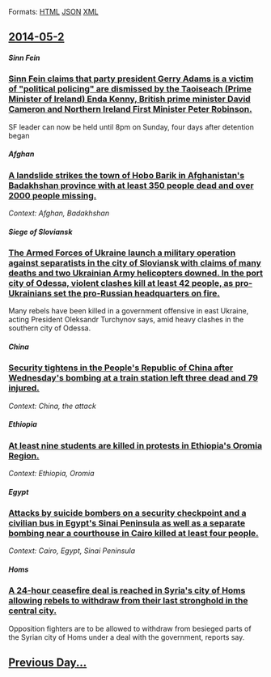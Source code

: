 
Formats: [HTML](2014/05/2/index.html)  [JSON](2014/05/2/index.json)  [XML](2014/05/2/index.xml)  

## [2014-05-2](/news/2014/05/2/index.md)

##### Sinn Fein
### [Sinn Fein claims that party president Gerry Adams is a victim of "political policing" are dismissed by the Taoiseach (Prime Minister of Ireland) Enda Kenny, British prime minister David Cameron and Northern Ireland First Minister Peter Robinson. ](/news/2014/05/2/sinn-fa-c-in-claims-that-party-president-gerry-adams-is-a-victim-of-political-policing-are-dismissed-by-the-taoiseach-prime-minister-of-ire.md)
SF leader can now be held until 8pm on Sunday, four days after detention began 

##### Afghan
### [A landslide strikes the town of Hobo Barik in Afghanistan's Badakhshan province with at least 350 people dead and over 2000 people missing. ](/news/2014/05/2/a-landslide-strikes-the-town-of-hobo-barik-in-afghanistan-s-badakhshan-province-with-at-least-350-people-dead-and-over-2000-people-missing.md)
_Context: Afghan, Badakhshan_

##### Siege of Sloviansk
### [The Armed Forces of Ukraine launch a military operation against separatists in the city of Sloviansk with claims of many deaths and two Ukrainian Army helicopters downed. In the port city of Odessa, violent clashes kill at least 42 people, as pro-Ukrainians set the pro-Russian headquarters on fire. ](/news/2014/05/2/the-armed-forces-of-ukraine-launch-a-military-operation-against-separatists-in-the-city-of-sloviansk-with-claims-of-many-deaths-and-two-ukra.md)
Many rebels have been killed in a government offensive in east Ukraine, acting President Oleksandr Turchynov says, amid heavy clashes in the southern city of Odessa.

##### China
### [Security tightens in the People's Republic of China after Wednesday's bombing at a train station left three dead and 79 injured. ](/news/2014/05/2/security-tightens-in-the-people-s-republic-of-china-after-wednesday-s-bombing-at-a-train-station-left-three-dead-and-79-injured.md)
_Context: China, the attack_

##### Ethiopia
### [At least nine students are killed in protests in Ethiopia's Oromia Region. ](/news/2014/05/2/at-least-nine-students-are-killed-in-protests-in-ethiopia-s-oromia-region.md)
_Context: Ethiopia, Oromia_

##### Egypt
### [Attacks by suicide bombers on a security checkpoint and a civilian bus in Egypt's Sinai Peninsula as well as a separate bombing near a courthouse in Cairo killed at least four people. ](/news/2014/05/2/attacks-by-suicide-bombers-on-a-security-checkpoint-and-a-civilian-bus-in-egyptas-sinai-peninsula-as-well-as-a-separate-bombing-near-a-cou.md)
_Context: Cairo, Egypt, Sinai Peninsula_

##### Homs
### [A 24-hour ceasefire deal is reached in Syria's city of Homs allowing rebels to withdraw from their last stronghold in the central city. ](/news/2014/05/2/a-24-hour-ceasefire-deal-is-reached-in-syria-s-city-of-homs-allowing-rebels-to-withdraw-from-their-last-stronghold-in-the-central-city.md)
Opposition fighters are to be allowed to withdraw from besieged parts of the Syrian city of Homs under a deal with the government, reports say.

## [Previous Day...](/news/2014/05/1/index.md)


